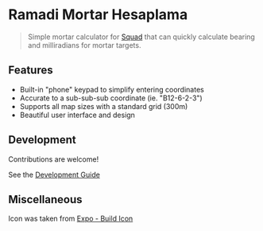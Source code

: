 # Ramadi Mortar Hesaplama

> Simple mortar calculator for [Squad](https://joinsquad.com) that can quickly calculate bearing and milliradians for mortar targets.

## Features

- Built-in "phone" keypad to simplify entering coordinates
- Accurate to a sub-sub-sub coordinate (ie. "B12-6-2-3")
- Supports all map sizes with a standard grid (300m)
- Beautiful user interface and design

## Development

Contributions are welcome!

See the [Development Guide](DEVELOPMENT.md)

## Miscellaneous

Icon was taken from [Expo - Build Icon](https://buildicon.netlify.app/?color=ffc107&emoji=bomb)
